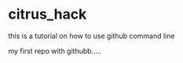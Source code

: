 # citrus_hack
this is a tutorial on how to use github command line

my first repo with githubb.....
